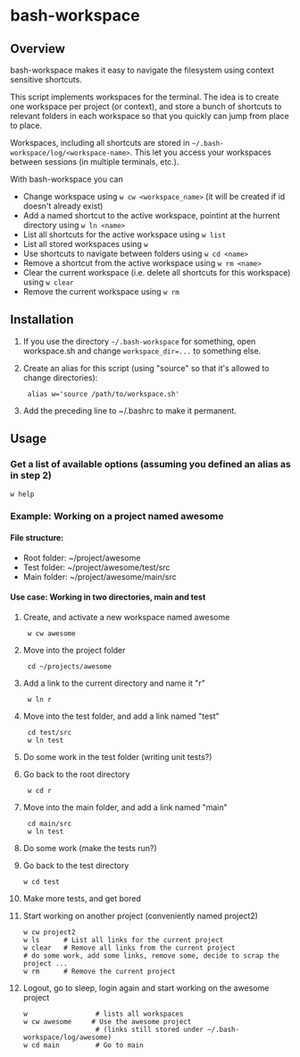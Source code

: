 
bash-workspace
==============

Overview
--------

bash-workspace makes it easy to navigate the filesystem using context sensitive shortcuts.

This script implements workspaces for the terminal. The idea is to create one workspace per 
project (or context), and store a bunch of shortcuts to relevant folders in each workspace so 
that you quickly can jump from place to place.

Workspaces, including all shortcuts are stored in `~/.bash-workspace/log/<workspace-name>`.
This let you access your workspaces between sessions (in multiple terminals, etc.).

With bash-workspace you can

- Change workspace using `w cw <workspace_name>` (it will be created if id doesn't already exist)
- Add a named shortcut to the active workspace, pointint at the hurrent directory using `w ln <name>`
- List all shortcuts for the active workspace using `w list`
- List all stored workspaces using `w`
- Use shortcuts to navigate between folders using `w cd <name>`
- Remove a shortcut from the active workspace using `w rm <name>`
- Clear the current workspace (i.e. delete all shortcuts for this workspace) using `w clear`
- Remove the current workspace using `w rm`

Installation
------------

1. If you use the directory `~/.bash-workspace` for something, open workspace.sh and 
   change `workspace_dir=...` to something else.

2. Create an alias for this script (using "source" so that it's allowed to change directories):

        alias w='source /path/to/workspace.sh'

3. Add the preceding line to ~/.bashrc to make it permanent.

Usage
-----

### Get a list of available options (assuming you defined an alias as in step 2)

    w help

### Example: Working on a project named awesome

#### File structure:

- Root folder: ~/project/awesome
- Test folder: ~/project/awesome/test/src
- Main folder: ~/project/awesome/main/src

#### Use case: Working in two directories, main and test

1. Create, and activate a new workspace named awesome

        w cw awesome

2. Move into the project folder

        cd ~/projects/awesome

3. Add a link to the current directory and name it "r"

        w ln r 

4. Move into the test folder, and add a link named "test"

        cd test/src
        w ln test

5. Do some work in the test folder (writing unit tests?)

6. Go back to the root directory

        w cd r        

7. Move into the main folder, and add a link named "main"

        cd main/src
        w ln test

9. Do some work (make the tests run?)

10. Go back to the test directory

        w cd test

11. Make more tests, and get bored

12. Start working on another project (conveniently named project2)

        w cw project2
        w ls      # List all links for the current project
        w clear   # Remove all links from the current project
        # do some work, add some links, remove some, decide to scrap the project ...
        w rm      # Remove the current project

10. Logout, go to sleep, login again and start working on the awesome project

        w                 # lists all workspaces
        w cw awesome     # Use the awesome project 
                          # (links still stored under ~/.bash-workspace/log/awesome)
        w cd main         # Go to main
